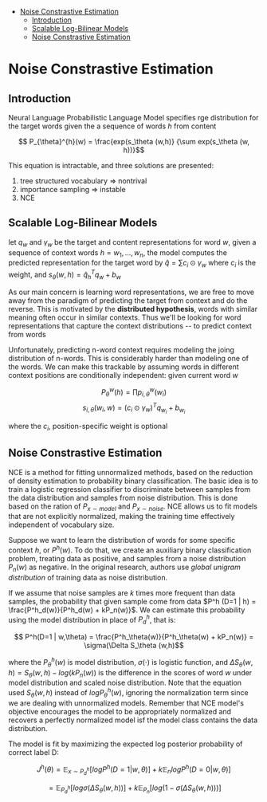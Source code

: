 
<!-- MarkdownTOC depth=2 autoanchor='true' autolink='true' bracket='round' -->

- [Noise Constrastive Estimation](#noise-constrastive-estimation)
    - [Introduction](#introduction)
    - [Scalable Log-Bilinear Models](#scalable-log-bilinear-models)
    - [Noise Constrastive Estimation](#noise-constrastive-estimation-1)

<!-- /MarkdownTOC -->

<a name="noise-constrastive-estimation"></a>
# Noise Constrastive Estimation
<a name="introduction"></a>
## Introduction
Neural Language Probabilistic Language Model specifies rge distribution for the target words given the a sequence of words $h$ from content  
  
$$ P_{\theta}^{h}(w) = \frac{exp(s_\theta (w,h)} {\sum exp(s_\theta (w, h))}$$

This equation is intractable, and three solutions are presented:
1. tree structured vocabulary $\Rightarrow$ nontrival
2. importance sampling $\Rightarrow$ instable
3. NCE


<a name="scalable-log-bilinear-models"></a>
## Scalable Log-Bilinear Models
let $q_w$ and $\gamma_w$ be the target and content representations for word $w$, given a sequence of context words $h = w_1, ..., w_n$, the model computes the predicted representation for the target word by $\widehat{q} = \sum c_i \odot \gamma_w$ where $c_i$ is the weight, and $s_\theta(w,h) = \widehat{q}_h ^T q_w + b_w$  
  
As our main concern is learning word representations, we are free to move away from the paradigm of predicting the target from context and do the reverse. This is motivated by the **distributed hypothesis**, words with similar meaning often occur in similar contexts. Thus we'll be looking for word representations that capture the context distributions -- to predict context from words

Unfortunately, predicting n-word context requires modeling the joing distribution of n-words. This is considerably harder than modeling one of the words. We can make this trackable by assuming words in different context positions are conditionally independent: given current word $w$

$$P_\theta^w(h) = \prod p_{i,\theta}^w(w_i) $$
$$s_{i,\theta}(w_i,w) = (c_i \odot \gamma_w)^T q_{w_i} + b_{w_i}$$

where the $c_i$, position-specific weight is optional

<a name="noise-constrastive-estimation-1"></a>
## Noise Constrastive Estimation
NCE is a method for fitting unnormalized methods, based on the reduction of density estimation to probability binary classification. The basic idea is to train a logistic regression classifier to discriminate between samples from the data distribution and samples from noise distribution. This is done based on the ration of $P_{x \sim model}$ and $P_{x \sim noise}$. NCE allows us to fit models that are not explicitly normalized, making the training time effectively independent of vocabulary size.  

Suppose we want to learn the distribution of words for some specific context $h$, or $P^h (w)$. To do that, we create an auxiliary binary classification problem, treating data as positive, and samples from a noise distribution $P_n (w)$ as negative. In the original research, authors use *global unigram distribution* of training data as noise distribution. 

If we assume that noise samples are $k$ times more frequent than data samples, the probability that given sample come from data $P^h (D=1 | h) = \frac{P^h_d(w)}{P^h_d(w) + kP_n(w)}$. We can estimate this probability using the model distribution in place of $P^h_d$, that is:

$$ P^h(D=1 | w,\theta) = \frac{P^h_\theta(w)}{P^h_\theta(w) + kP_n(w)} = \sigma(\Delta S_\theta (w,h)$$

where the $P^h_\theta(w)$ is model distribution, $\sigma(\cdot)$ is logistic function, and $\Delta S_\theta (w,h) = S_\theta(w,h) - log(kP_n(w))$ is the difference in the scores of word $w$ under model distribution and scaled noise distribution. Note that the equation used $S_\theta(w,h)$ instead of $log P_\theta^h(w)$, ignoring the normalization term since we are dealing with unnormalized models. Remember that NCE model's objective encourages the model to be appropriately normalized and recovers a perfectly normalized model isf the model class contains the data distribution.

The model is fit by maximizing the expected log posterior probability of correct label D:

$$J^h(\theta) = \mathbb{E}_{x\sim P^h_d}[log P^h(D=1 | w,\theta)] + k \mathbb{E}_n log P^h(D=0 | w,\theta)]$$

$$=\mathbb{E}_{P^h_d}[log \sigma(\Delta S_\theta(w,h))] + k\mathbb{E}_{P_n}[log(1-\sigma(\Delta S_\theta(w,h)))]$$
